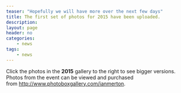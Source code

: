 ```yaml
---
teaser: "Hopefully we will have more over the next few days"
title: The first set of photos for 2015 have been uploaded.
description:
layout: page
header: no
categories:
    - news
tags:
    - news
---
```


Click the photos in the **2015** gallery to the right to see bigger versions. Photos from the event can be viewed and purchased from <http://www.photoboxgallery.com/ianmerton>.
